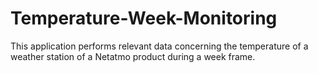 # Temperature-Week-Monitoring
This application performs relevant data concerning the temperature of a weather station of a Netatmo product during a week frame.
